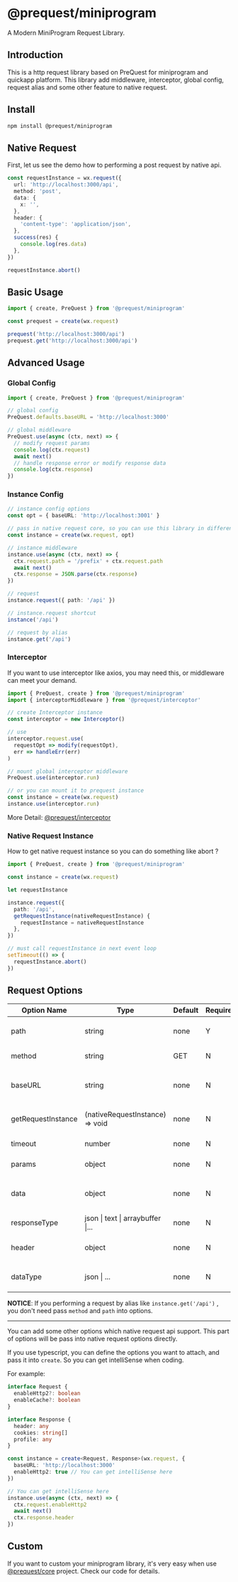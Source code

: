 # @prequest/miniprogram

A Modern MiniProgram Request Library.

## Introduction

This is a http request library based on PreQuest for miniprogram and quickapp platform. This library add middleware, interceptor, global config, request alias and some other feature to native request.

## Install

```bash
npm install @prequest/miniprogram
```

## Native Request

First, let us see the demo how to performing a post request by native api.

```ts
const requestInstance = wx.request({
  url: 'http://localhost:3000/api',
  method: 'post',
  data: {
    x: '',
  },
  header: {
    'content-type': 'application/json',
  },
  success(res) {
    console.log(res.data)
  },
})

requestInstance.abort()
```

## Basic Usage

```ts
import { create, PreQuest } from '@prequest/miniprogram'

const prequest = create(wx.request)

prequest('http://localhost:3000/api')
prequest.get('http://localhost:3000/api')
```

## Advanced Usage

### Global Config

```ts
import { create, PreQuest } from '@prequest/miniprogram'

// global config
PreQuest.defaults.baseURL = 'http://localhost:3000'

// global middleware
PreQuest.use(async (ctx, next) => {
  // modify request params
  console.log(ctx.request)
  await next()
  // handle response error or modify response data
  console.log(ctx.response)
})
```

### Instance Config

```ts
// instance config options
const opt = { baseURL: 'http://localhost:3001' }

// pass in native request core, so you can use this library in different miniprogram platform.
const instance = create(wx.request, opt)

// instance middleware
instance.use(async (ctx, next) => {
  ctx.request.path = '/prefix' + ctx.request.path
  await next()
  ctx.response = JSON.parse(ctx.response)
})

// request
instance.request({ path: '/api' })

// instance.request shortcut
instance('/api')

// request by alias
instance.get('/api')
```

### Interceptor

If you want to use interceptor like axios, you may need this, or middleware can meet your demand.

```ts
import { PreQuest, create } from '@prequest/miniprogram'
import { interceptorMiddleware } from '@prequest/interceptor'

// create Interceptor instance
const interceptor = new Interceptor()

// use
interceptor.request.use(
  requestOpt => modify(requestOpt),
  err => handleErr(err)
)

// mount global interceptor middleware
PreQuest.use(interceptor.run)

// or you can mount it to prequest instance
const instance = create(wx.request)
instance.use(interceptor.run)
```

More Detail: [@prequest/interceptor](https://github.com/xdoer/PreQuest/blob/main/packages/interceptor/README.md)

### Native Request Instance

How to get native request instance so you can do something like abort ?

```ts
import { PreQuest, create } from '@prequest/miniprogram'

const instance = create(wx.request)

let requestInstance

instance.request({
  path: '/api',
  getRequestInstance(nativeRequestInstance) {
    requestInstance = nativeRequestInstance
  },
})

// must call requestInstance in next event loop
setTimeout(() => {
  requestInstance.abort()
})
```

## Request Options

| Option Name        | Type                              | Default | Required | Meaning                                 | Example                 |
| ------------------ | --------------------------------- | ------- | -------- | --------------------------------------- | ----------------------- |
| path               | string                            | none    | Y        | server interface path                   | /api                    |
| method             | string                            | GET     | N        | request method                          | post                    |
| baseURL            | string                            | none    | N        | base server interface address           | 'http://localhost:3000' |
| getRequestInstance | (nativeRequestInstance) => void   | none    | N        | get native request instance             |                         |
| timeout            | number                            | none    | N        | request timeout                         | 5000                    |
| params             | object                            | none    | N        | url parameters                          | { id: 10}               |
| data               | object                            | none    | N        | the data to be sent as the request body | { id: 10}               |
| responseType       | json \| text \| arraybuffer \|... | none    | N        | response data type                      | json                    |
| header             | object                            | none    | N        | set the request header                  | { token: 'aaaaa'}       |
| dataType           | json \| ...                       | none    | N        | returned data format                    | json                    |

**NOTICE**: If you performing a request by alias like `instance.get('/api')` , you don't need pass `method` and `path` into options.

---

You can add some other options which native request api support. This part of options will be pass into native request options directly.

If you use typescript, you can define the options you want to attach, and pass it into `create`. So you can get intelliSense when coding.

For example:

```ts
interface Request {
  enableHttp2?: boolean
  enableCache?: boolean
}

interface Response {
  header: any
  cookies: string[]
  profile: any
}

const instance = create<Request, Response>(wx.request, {
  baseURL: 'http://localhost:3000'
  enableHttp2: true // You can get intelliSense here
})

// You can get intelliSense here
instance.use(async (ctx, next) => {
  ctx.request.enableHttp2
  await next()
  ctx.response.header
})
```

## Custom

If you want to custom your miniprogram library, it's very easy when use [@prequest/core](https://github.com/xdoer/PreQuest/tree/main/packages/core) project. Check our code for details.
